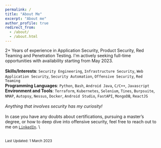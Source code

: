 ```yaml
---
permalink: /
title: "About Me"
excerpt: "About me"
author_profile: true
redirect_from: 
  - /about/
  - /about.html
---
```

2+ Years of experience in Application Security, Product Security, Red Teaming and Penetration Testing. I'm actively seeking full-time opportunities with availability starting from May 2023.
\
\
**Skills/Interests**: `Security Engineering`, `Infrastructure Security`, `Web Application Security`, `Security Automation`, `Offensive Security`, `Red Teaming`
\
**Programming Languages**: `Python`, `Bash`, `Android Java`, `C/C++`, `Javascript`
\
**Environment and Tools**: `Terraform`, `Kubernetes`, `Selenium`, `Tines`, `Burpsuite`, `NMAP`, `Autopsy`, `Nessus`, `Docker`, `Android Studio`, `FastAPI`, `MongoDB`, `ReactJS`
\
\
*Anything that involves security has my curiosity!*
\
\
In case you have any doubts about certifications, pursuing a master’s degree, or how to deep dive into offensive security, feel free to reach out to me on [`LinkedIn`](https://www.linkedin.com/in/kartik-sharma-19081998/).
\
<!-- *A pdf version of my resume is available [here](https://bit.ly/36G9M6X)* -->
\
<sub>Last Updated: 1 March 2023</sub>
